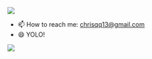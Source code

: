 
![](https://github-readme-stats.vercel.app/api?username=ChrisWang13&show_icons=true)

- 📫 How to reach me: chrisqq13@gmail.com
- 😄 YOLO!

![](https://komarev.com/ghpvc/?username=ChrisWang13&style=for-the-badge	)

